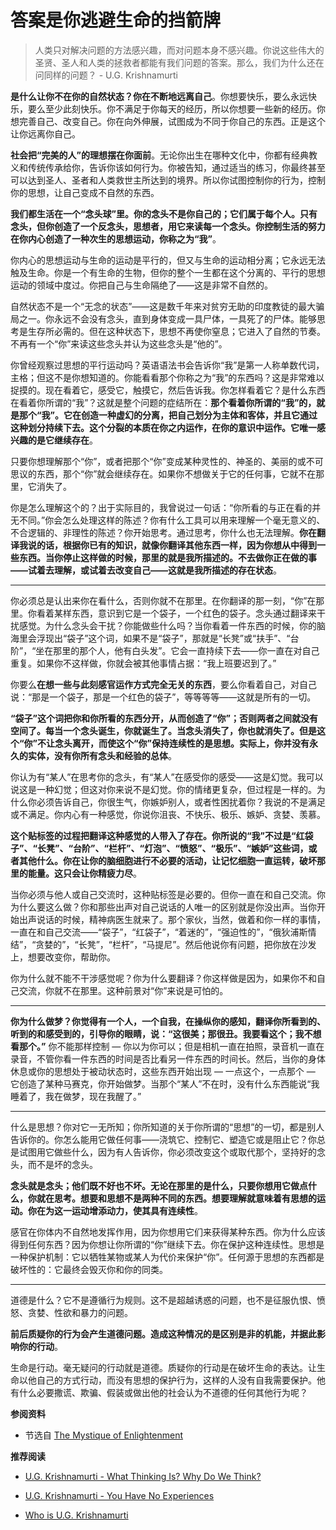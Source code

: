 # 答案是你逃避生命的挡箭牌


> 人类只对解决问题的方法感兴趣，而对问题本身不感兴趣。你说这些伟大的圣贤、圣人和人类的拯救者都能有我们问题的答案。那么，我们为什么还在问同样的问题？           - U.G. Krishnamurti

**是什么让你不在你的自然状态？你在不断地远离自己**。你想要快乐，要么永远快乐，要么至少此刻快乐。你不满足于你每天的经历，所以你想要一些新的经历。你想完善自己、改变自己。你在向外伸展，试图成为不同于你自己的东西。正是这个让你远离你自己。

**社会把“完美的人”的理想摆在你面前**。无论你出生在哪种文化中，你都有经典教义和传统传承给你，告诉你该如何行为。你被告知，通过适当的练习，你最终甚至可以达到圣人、圣者和人类救世主所达到的境界。所以你试图控制你的行为，控制你的思想，让自己变成不自然的东西。

**我们都生活在一个“念头球”里。你的念头不是你自己的；它们属于每个人。只有念头，但你创造了一个反念头，思想者，用它来读每一个念头。你控制生活的努力在你内心创造了一种次生的思想运动，你称之为“我”**。

你内心的思想运动与生命的运动是平行的，但又与生命的运动相分离；它永远无法触及生命。你是一个有生命的生物，但你的整个一生都在这个分离的、平行的思想运动的领域中度过。你把自己与生命隔绝了——这是非常不自然的。

自然状态不是一个“无念的状态”——这是数千年来对贫穷无助的印度教徒的最大骗局之一。你永远不会没有念头，直到身体变成一具尸体，一具死了的尸体。能够思考是生存所必需的。但在这种状态下，思想不再使你窒息；它进入了自然的节奏。不再有一个“你”来读这些念头并认为这些念头是“他的”。

你曾经观察过思想的平行运动吗？英语语法书会告诉你“我”是第一人称单数代词，主格；但这不是你想知道的。你能看看那个你称之为“我”的东西吗？这是非常难以捉摸的。现在看着它，感受它，触摸它，然后告诉我。你怎样看着它？是什么东西在看着你所谓的“我”？这就是整个问题的症结所在：**那个看着你所谓的“我”的，就是那个“我”。它在创造一种虚幻的分离，把自己划分为主体和客体，并且它通过这种划分持续下去。这个分裂的本质在你之内运作，在你的意识中运作。它唯一感兴趣的是它继续存在**。

只要你想理解那个“你”，或者把那个“你”变成某种灵性的、神圣的、美丽的或不可思议的东西，那个“你”就会继续存在。如果你不想做关于它的任何事，它就不在那里，它消失了。

你是怎么理解这个的？出于实际目的，我曾说过一句话：“你所看的与正在看的并无不同。”你会怎么处理这样的陈述？你有什么工具可以用来理解一个毫无意义的、不合逻辑的、非理性的陈述？你开始思考。通过思考，你什么也无法理解。**你在翻译我说的话，根据你已有的知识，就像你翻译其他东西一样，因为你想从中得到一些东西。当你停止这样做的时候，那里的就是我所描述的。不去做你正在做的事——试着去理解，或试着去改变自己——这就是我所描述的存在状态**。

---

你必须总是认出来你在看什么，否则你就不在那里。在你翻译的那一刻，“你”在那里。你看着某样东西，意识到它是一个袋子，一个红色的袋子。念头通过翻译来干扰感觉。为什么念头会干扰？你能做些什么吗？当你看着一件东西的时候，你的脑海里会浮现出“袋子”这个词，如果不是“袋子”，那就是“长凳”或“扶手”、“台阶”，“坐在那里的那个人，他有白头发”。它会一直持续下去——你一直在对自己重复。如果你不这样做，你就会被其他事情占据：“我上班要迟到了。”

你要么**在想一些与此刻感官运作方式完全无关的东西**，要么你看着自己，对自己说：“那是一个袋子，那是一个红色的袋子”，等等等等——这就是所有的一切。

**“袋子”这个词把你和你所看的东西分开，从而创造了“你”；否则两者之间就没有空间了。每当一个念头诞生，你就诞生了。当念头消失了，你也就消失了。但是这个“你”不让念头离开，而使这个“你”保持连续性的是思想。实际上，你并没有永久的实体，没有你所有念头和经验的总体**。

你认为有“某人”在思考你的念头，有“某人”在感受你的感受——这是幻觉。我可以说这是一种幻觉；但这对你来说不是幻觉。你的情绪更复杂，但过程是一样的。为什么你必须告诉自己，你很生气，你嫉妒别人，或者性困扰着你？我说的不是满足或不满足。你内心有一种感觉，你说你沮丧、不快乐、极乐、嫉妒、贪婪、羡慕。

**这个贴标签的过程把翻译这种感觉的人带入了存在。你所说的“我”不过是“红袋子”、“长凳”、“台阶”、“栏杆”、“灯泡”、“愤怒”、“极乐”、“嫉妒”这些词，或者其他什么。你在让你的脑细胞进行不必要的活动，让记忆细胞一直运转，破坏那里的能量。这只会让你精疲力尽**。

当你必须与他人或自己交流时，这种贴标签是必要的。但你一直在和自己交流。你为什么要这么做？你和那些出声对自己说话的人唯一的区别就是你没出声。当你开始出声说话的时候，精神病医生就来了。那个家伙，当然，做着和你一样的事情，一直在和自己交流——“袋子”，“红袋子”，“着迷的”，“强迫性的”，“俄狄浦斯情结”，“贪婪的”，“长凳”，“栏杆”，“马提尼”。然后他说你有问题，把你放在沙发上，想要改变你，帮助你。

你为什么就不能不干涉感觉呢？你为什么要翻译？你这样做是因为，如果你不和自己交流，你就不在那里。这种前景对“你”来说是可怕的。

---

**你为什么做梦？你觉得有一个人，一个自我，在操纵你的感知，翻译你所看到的、听到的和感受到的，引导你的眼睛，说：“这很美；那很丑。我要看这个；我不想看那个。”** 你不能那样控制 — 你以为你可以；但是相机一直在拍照，录音机一直在录音，不管你看一件东西的时间是否比看另一件东西的时间长。然后，当你的身体休息或你的思想处于被动状态时，这些东西开始出现 — 一点这个，一点那个 — 它创造了某种马赛克，你开始做梦。当那个“某人”不在时，没有什么东西能说“我睡着了，我在做梦，现在我醒了。”

---

什么是思想？你对它一无所知；你所知道的关于你所谓的“思想”的一切，都是别人告诉你的。你怎么能用它做任何事——浇筑它、控制它、塑造它或是阻止它？你总是试图用它做些什么，因为有人告诉你，你必须改变这个或取代那个，坚持好的念头，而不是坏的念头。

**念头就是念头；他们既不好也不坏。无论在那里的是什么，只要你想用它做点什么，你就在思考。想要和思想不是两种不同的东西。想要理解就意味着有思想的运动。你在为这一运动增添动力，使其具有连续性**。

感官在你体内不自然地发挥作用，因为你想用它们来获得某种东西。你为什么应该得到任何东西？因为你想让你所谓的“你”继续下去。你在保护这种连续性。思想是一种保护机制：它以牺牲某物或某人为代价来保护“你”。任何源于思想的东西都是破坏性的：它最终会毁灭你和你的同类。

---

道德是什么？它不是遵循行为规则。这不是超越诱惑的问题，也不是征服仇恨、愤怒、贪婪、性欲和暴力的问题。

**前后质疑你的行为会产生道德问题。造成这种情况的是区别是非的机能，并据此影响你的行动**。

生命是行动。毫无疑问的行动就是道德。质疑你的行动是在破坏生命的表达。让生命以他自己的方式行动，而没有思想的保护行为，这样的人没有自我需要保护。他有什么必要撒谎、欺骗、假装或做出他的社会认为不道德的任何其他行为呢？

**参阅资料**

- 节选自 [The Mystique of Enlightenment](https://www.holybooks.com/wp-content/uploads/U.G.-Krishnamurti-The-Mystique-of-Enlightenment.pdf)

**推荐阅读**

- [U.G. Krishnamurti - What Thinking Is? Why Do We Think?](https://www.youtube.com/watch?v=9olyqhwf2y4&t=791s)

- [U.G. Krishnamurti - You Have No Experiences](https://www.youtube.com/watch?v=jrBBkWRL9ec&t=1413s)

- [Who is U.G. Krishnamurti](https://medium.com/original-philosophy/who-is-ug-krishnamurti-d1f23e801be0)


